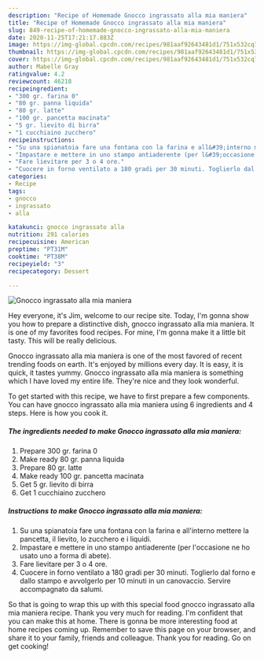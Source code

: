 ```yaml
---
description: "Recipe of Homemade Gnocco ingrassato alla mia maniera"
title: "Recipe of Homemade Gnocco ingrassato alla mia maniera"
slug: 849-recipe-of-homemade-gnocco-ingrassato-alla-mia-maniera
date: 2020-11-25T17:21:17.883Z
image: https://img-global.cpcdn.com/recipes/981aaf92643481d1/751x532cq70/gnocco-ingrassato-alla-mia-maniera-recipe-main-photo.jpg
thumbnail: https://img-global.cpcdn.com/recipes/981aaf92643481d1/751x532cq70/gnocco-ingrassato-alla-mia-maniera-recipe-main-photo.jpg
cover: https://img-global.cpcdn.com/recipes/981aaf92643481d1/751x532cq70/gnocco-ingrassato-alla-mia-maniera-recipe-main-photo.jpg
author: Mabelle Gray
ratingvalue: 4.2
reviewcount: 46218
recipeingredient:
- "300 gr. farina 0"
- "80 gr. panna liquida"
- "80 gr. latte"
- "100 gr. pancetta macinata"
- "5 gr. lievito di birra"
- "1 cucchiaino zucchero"
recipeinstructions:
- "Su una spianatoia fare una fontana con la farina e all&#39;interno mettere la pancetta, il lievito, lo zucchero e i liquidi."
- "Impastare e mettere in uno stampo antiaderente (per l&#39;occasione ne ho usato uno a forma di abete)."
- "Fare lievitare per 3 o 4 ore."
- "Cuocere in forno ventilato a 180 gradi per 30 minuti. Toglierlo dal forno e dallo stampo e avvolgerlo per 10 minuti in un canovaccio. Servire accompagnato da salumi."
categories:
- Recipe
tags:
- gnocco
- ingrassato
- alla

katakunci: gnocco ingrassato alla 
nutrition: 291 calories
recipecuisine: American
preptime: "PT31M"
cooktime: "PT38M"
recipeyield: "3"
recipecategory: Dessert

---
```



![Gnocco ingrassato alla mia maniera](https://img-global.cpcdn.com/recipes/981aaf92643481d1/751x532cq70/gnocco-ingrassato-alla-mia-maniera-recipe-main-photo.jpg)

Hey everyone, it's Jim, welcome to our recipe site. Today, I'm gonna show you how to prepare a distinctive dish, gnocco ingrassato alla mia maniera. It is one of my favorites food recipes. For mine, I'm gonna make it a little bit tasty. This will be really delicious.

Gnocco ingrassato alla mia maniera is one of the most favored of recent trending foods on earth. It's enjoyed by millions every day. It is easy, it is quick, it tastes yummy. Gnocco ingrassato alla mia maniera is something which I have loved my entire life. They're nice and they look wonderful.




To get started with this recipe, we have to first prepare a few components. You can have gnocco ingrassato alla mia maniera using 6 ingredients and 4 steps. Here is how you cook it.

<!--inarticleads1-->

##### The ingredients needed to make Gnocco ingrassato alla mia maniera:

1. Prepare 300 gr. farina 0
1. Make ready 80 gr. panna liquida
1. Prepare 80 gr. latte
1. Make ready 100 gr. pancetta macinata
1. Get 5 gr. lievito di birra
1. Get 1 cucchiaino zucchero




<!--inarticleads2-->

##### Instructions to make Gnocco ingrassato alla mia maniera:

1. Su una spianatoia fare una fontana con la farina e all&#39;interno mettere la pancetta, il lievito, lo zucchero e i liquidi.
1. Impastare e mettere in uno stampo antiaderente (per l&#39;occasione ne ho usato uno a forma di abete).
1. Fare lievitare per 3 o 4 ore.
1. Cuocere in forno ventilato a 180 gradi per 30 minuti. Toglierlo dal forno e dallo stampo e avvolgerlo per 10 minuti in un canovaccio. Servire accompagnato da salumi.




So that is going to wrap this up with this special food gnocco ingrassato alla mia maniera recipe. Thank you very much for reading. I'm confident that you can make this at home. There is gonna be more interesting food at home recipes coming up. Remember to save this page on your browser, and share it to your family, friends and colleague. Thank you for reading. Go on get cooking!
